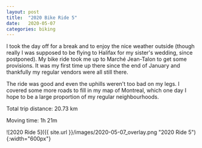 ```yaml
---
layout: post
title:  "2020 Bike Ride 5"
date:   2020-05-07
categories: biking
---
```


I took the day off for a break and to enjoy the nice weather outside (though really I was supposed to be flying to Halifax for my sister's wedding, since postponed). My bike ride took me up to Marché Jean-Talon to get some provisions. It was my first time up there since the end of January and thankfully my regular vendors were all still there.

The ride was good and even the uphills weren't too bad on my legs. I covered some more roads to fill in my map of Montreal, which one day I hope to be a large proportion of my regular neighbourhoods.

Total trip distance: 20.73 km

Moving time: 1h 21m

![2020 Ride 5]({{ site.url }}/images/2020-05-07_overlay.png "2020 Ride 5"){:width="600px"}